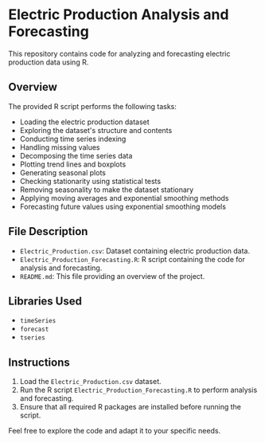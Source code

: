 # Electric Production Analysis and Forecasting

This repository contains code for analyzing and forecasting electric production data using R.

## Overview
The provided R script performs the following tasks:
- Loading the electric production dataset
- Exploring the dataset's structure and contents
- Conducting time series indexing
- Handling missing values
- Decomposing the time series data
- Plotting trend lines and boxplots
- Generating seasonal plots
- Checking stationarity using statistical tests
- Removing seasonality to make the dataset stationary
- Applying moving averages and exponential smoothing methods
- Forecasting future values using exponential smoothing models

## File Description
- `Electric_Production.csv`: Dataset containing electric production data.
- `Electric_Production_Forecasting.R`: R script containing the code for analysis and forecasting.
- `README.md`: This file providing an overview of the project.

## Libraries Used
- `timeSeries`
- `forecast`
- `tseries`

## Instructions
1. Load the `Electric_Production.csv` dataset.
2. Run the R script `Electric_Production_Forecasting.R` to perform analysis and forecasting.
3. Ensure that all required R packages are installed before running the script.

Feel free to explore the code and adapt it to your specific needs.

